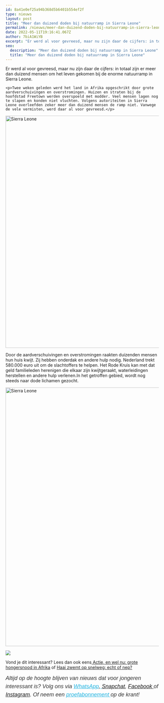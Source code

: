 ```yaml
---
id: 8a41e0ef25a94b368d5b6401b554ef2f
type: nieuws
layout: post
title: "Meer dan duizend doden bij natuurramp in Sierra Leone"
permalink: /nieuws/meer-dan-duizend-doden-bij-natuurramp-in-sierra-leone/
date: 2022-05-11T19:16:41.067Z
author: 7biA1WiYB
excerpt: "Er werd al voor gevreesd, maar nu zijn daar de cijfers: in totaal zijn er meer dan duizend mensen om het leven gekomen bij de enorme natuurramp in Sierra Leone.  "
seo:
  description: "Meer dan duizend doden bij natuurramp in Sierra Leone"
  title: "Meer dan duizend doden bij natuurramp in Sierra Leone"
---
```

Er werd al voor gevreesd, maar nu zijn daar de cijfers: in totaal zijn er meer dan duizend mensen om het leven gekomen bij de enorme natuurramp in Sierra Leone.  

    <p>Twee weken geleden werd het land in Afrika opgeschrikt door grote aardverschuivingen en overstromingen. Huizen en straten bij de hoofdstad Freetown werden overspoeld met modder. Veel mensen lagen nog te slapen en konden niet vluchten. Volgens autoriteiten in Sierra Leone overleefden zeker meer dan duizend mensen de ramp niet. Vanwege de vele vermisten, werd daar al voor gevreesd.</p>
<p><div class="media media-element-container media-default"><div id="file-418876" class="file file-image file-image-png">

        
  
  <div class="content">
    <img alt="Sierra Leone" title="Foto: AFP" height="762" width="1240" class="media-element file-default" data-delta="1" src="https://7dagen.netlify.app/sites/default/files/AFP.png">  </div>

  
</div>
</div>
<p>Door de aardverschuivingen en overstromingen raakten duizenden mensen hun huis kwijt. Zij hebben onderdak en andere hulp nodig. Nederland trekt 580.000 euro uit om de slachtoffers te helpen. Het Rode Kruis kan met dat geld familieleden herenigen die elkaar zijn kwijtgeraakt, waterleidingen herstellen en andere hulp verlenen.In het getroffen gebied, wordt nog steeds naar dode lichamen gezocht.</p>
<p><div class="media media-element-container media-default"><div id="file-418877" class="file file-image file-image-png">

        
  
  <div class="content">
    <img alt="Sierra Leone" title="Foto: AFP" height="849" width="1375" class="media-element file-default" data-delta="1" src="https://7dagen.netlify.app/sites/default/files/AFP2.png">  </div>

  
</div>
</div>
<div class="kader">
<p><img class="kaderafbeelding" src="https://7dagen.netlify.app/sites/default/files/ff.png"></p>
<p>Vond je dit interessant? Lees dan ook eens<a href="https://7dagen.netlify.app/lifestyle/fenna-17-van-hoefwijzer-over-het-succes-van-paardentubers" target="_blank"> </a><a href="https://7dagen.netlify.app/nieuws/actie-en-wel-nu-grote-hongersnood-afrika">Actie, en wel nu: grote hongersnood in Afrika</a> of <a href="https://7dagen.netlify.app/nieuws-raar/haai-zwemt-op-snelweg-echt-nep">Haai zwemt op snelweg: echt of nep?</a></p>
<p><em style="box-sizing: inherit; color: rgb(51, 51, 51); font-family: &quot;PT Sans&quot;, sans-serif; font-size: 18px; line-height: 27px;">Altijd op de hoogte blijven van nieuws dat voor jongeren interessant is? Volg ons via </em><em style="box-sizing: inherit; color: rgb(34, 179, 224); transition: color 0.3s ease; font-family: &quot;PT Sans&quot;, sans-serif; font-size: 18px; line-height: 27px;"><a href="https://7dagen.netlify.app/whatsapp" style="box-sizing: inherit; color: rgb(34, 179, 224); transition: color 0.3s ease; font-family: &quot;PT Sans&quot;, sans-serif; font-size: 18px; line-height: 27px;">WhatsApp</a></em><em style="box-sizing: inherit; color: rgb(51, 51, 51); font-family: &quot;PT Sans&quot;, sans-serif; font-size: 18px; line-height: 27px;">,</em><em style="box-sizing: inherit; color: rgb(34, 179, 224); transition: color 0.3s ease; font-family: &quot;PT Sans&quot;, sans-serif; font-size: 18px; line-height: 27px;"><a href="https://7dagen.netlify.app/whatsapp" style="box-sizing: inherit; color: rgb(34, 179, 224); transition: color 0.3s ease; font-family: &quot;PT Sans&quot;, sans-serif; font-size: 18px; line-height: 27px;"> </a></em><em style="box-sizing: inherit; color: rgb(51, 51, 51); font-family: &quot;PT Sans&quot;, sans-serif; font-size: 18px; line-height: 27px;"><a href="https://www.snapchat.com/add/sevendaysnl">Snapchat</a>, <a href="https://www.facebook.com/7Daysnl?ref=bookmarks">Facebook </a>of <a href="https://instagram.com/7DAysnl/">Instagram</a>. Of </em><em style="box-sizing: inherit; color: rgb(51, 51, 51); font-family: &quot;PT Sans&quot;, sans-serif; font-size: 18px; line-height: 27px;">neem een </em><a href="https://abonneren.sevendays.nl/abonneren/abonnementen/ae/artikel" style="box-sizing: inherit; color: rgb(34, 179, 224); transition: color 0.3s ease; font-family: &quot;PT Sans&quot;, sans-serif; font-size: 18px; line-height: 27px;"><em style="box-sizing: inherit;">proefabonnement </em></a><em style="box-sizing: inherit; color: rgb(51, 51, 51); font-family: &quot;PT Sans&quot;, sans-serif; font-size: 18px; line-height: 27px;">op de krant!</em></p>
</div>
  
